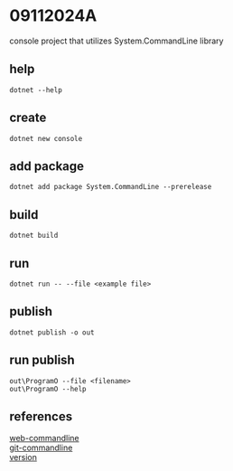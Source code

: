 # 09112024A
console project that utilizes System.CommandLine library

## help

`dotnet --help`

## create

`dotnet new console`

## add package

`dotnet add package System.CommandLine --prerelease`

## build

`dotnet build`

## run

`dotnet run -- --file <example file>`

## publish

`dotnet publish -o out`

## run publish

`out\ProgramO --file <filename>`\
`out\ProgramO --help`

## references
[web-commandline](https://learn.microsoft.com/en-us/dotnet/standard/commandline/)\
[git-commandline](https://github.com/dotnet/docs/blob/main/docs/standard/commandline/get-started-tutorial.md)\
[version](https://andrewlock.net/version-vs-versionsuffix-vs-packageversion-what-do-they-all-mean/#informationalversion)
